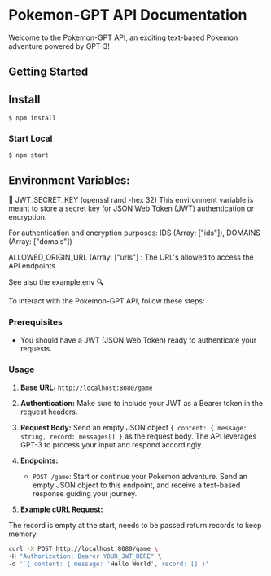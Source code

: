 # Pokemon-GPT API Documentation

Welcome to the Pokemon-GPT API, an exciting text-based Pokemon adventure powered by GPT-3! 

## Getting Started

## Install

```
$ npm install
```

### Start Local
```
$ npm start 
```
## Environment Variables:


🔐 JWT_SECRET_KEY (openssl rand -hex 32)
This environment variable is meant to store a secret key for JSON Web Token (JWT) authentication or encryption.

For authentication and encryption purposes: IDS (Array: ["ids"]), DOMAINS (Array: ["domais"])

ALLOWED_ORIGIN_URL (Array: ["urls"] : The URL's allowed to access the API endpoints


See also the example.env 🔍

To interact with the Pokemon-GPT API, follow these steps:

### Prerequisites

- You should have a JWT (JSON Web Token) ready to authenticate your requests.

### Usage

1. **Base URL:** `http://localhost:8080/game`

2. **Authentication:** Make sure to include your JWT as a Bearer token in the request headers.

3. **Request Body:** Send an empty JSON object `{ content: { message: string, record: messages[] }` as the request body. The API leverages GPT-3 to process your input and respond accordingly.

4. **Endpoints:**

    - `POST /game`: Start or continue your Pokemon adventure. Send an empty JSON object to this endpoint, and receive a text-based response guiding your journey.

5. **Example cURL Request:**

The record is empty at the start, needs to be passed return records to keep memory.

```bash
curl -X POST http://localhost:8080/game \
-H "Authorization: Bearer YOUR_JWT_HERE" \
-d '`{ content: { message: 'Hello World', record: [] }'
